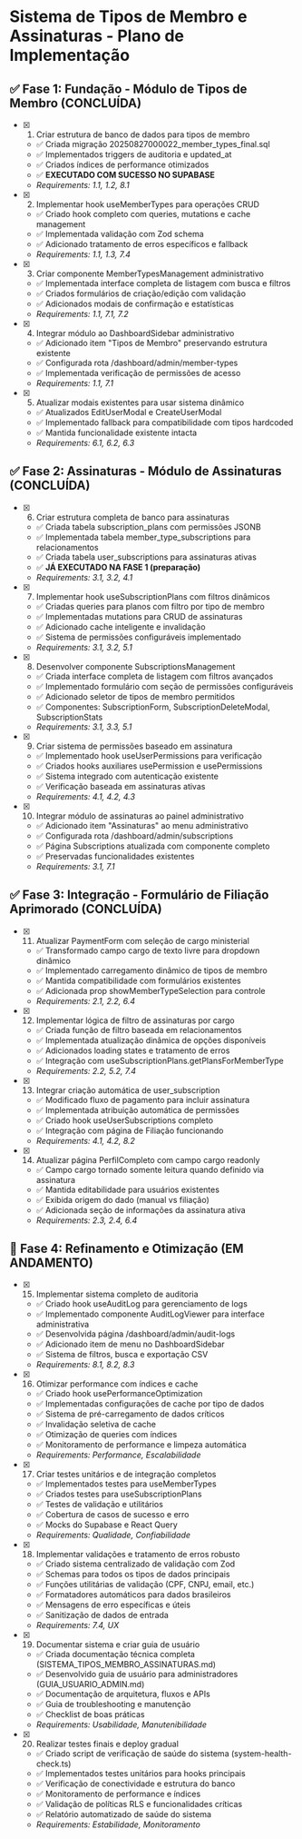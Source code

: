 # Sistema de Tipos de Membro e Assinaturas - Plano de Implementação

## ✅ Fase 1: Fundação - Módulo de Tipos de Membro (CONCLUÍDA)

- [x] 1. Criar estrutura de banco de dados para tipos de membro
  - ✅ Criada migração 20250827000022_member_types_final.sql
  - ✅ Implementados triggers de auditoria e updated_at
  - ✅ Criados índices de performance otimizados
  - ✅ **EXECUTADO COM SUCESSO NO SUPABASE**
  - _Requirements: 1.1, 1.2, 8.1_

- [x] 2. Implementar hook useMemberTypes para operações CRUD
  - ✅ Criado hook completo com queries, mutations e cache management
  - ✅ Implementada validação com Zod schema
  - ✅ Adicionado tratamento de erros específicos e fallback
  - _Requirements: 1.1, 1.3, 7.4_

- [x] 3. Criar componente MemberTypesManagement administrativo
  - ✅ Implementada interface completa de listagem com busca e filtros
  - ✅ Criados formulários de criação/edição com validação
  - ✅ Adicionados modais de confirmação e estatísticas
  - _Requirements: 1.1, 7.1, 7.2_

- [x] 4. Integrar módulo ao DashboardSidebar administrativo
  - ✅ Adicionado item "Tipos de Membro" preservando estrutura existente
  - ✅ Configurada rota /dashboard/admin/member-types
  - ✅ Implementada verificação de permissões de acesso
  - _Requirements: 1.1, 7.1_

- [x] 5. Atualizar modais existentes para usar sistema dinâmico
  - ✅ Atualizados EditUserModal e CreateUserModal
  - ✅ Implementado fallback para compatibilidade com tipos hardcoded
  - ✅ Mantida funcionalidade existente intacta
  - _Requirements: 6.1, 6.2, 6.3_

## ✅ Fase 2: Assinaturas - Módulo de Assinaturas (CONCLUÍDA)

- [x] 6. Criar estrutura completa de banco para assinaturas
  - ✅ Criada tabela subscription_plans com permissões JSONB
  - ✅ Implementada tabela member_type_subscriptions para relacionamentos
  - ✅ Criada tabela user_subscriptions para assinaturas ativas
  - ✅ **JÁ EXECUTADO NA FASE 1 (preparação)**
  - _Requirements: 3.1, 3.2, 4.1_

- [x] 7. Implementar hook useSubscriptionPlans com filtros dinâmicos
  - ✅ Criadas queries para planos com filtro por tipo de membro
  - ✅ Implementadas mutations para CRUD de assinaturas
  - ✅ Adicionado cache inteligente e invalidação
  - ✅ Sistema de permissões configuráveis implementado
  - _Requirements: 3.1, 3.2, 5.1_

- [x] 8. Desenvolver componente SubscriptionsManagement
  - ✅ Criada interface completa de listagem com filtros avançados
  - ✅ Implementado formulário com seção de permissões configuráveis
  - ✅ Adicionado seletor de tipos de membro permitidos
  - ✅ Componentes: SubscriptionForm, SubscriptionDeleteModal, SubscriptionStats
  - _Requirements: 3.1, 3.3, 5.1_

- [x] 9. Criar sistema de permissões baseado em assinatura
  - ✅ Implementado hook useUserPermissions para verificação
  - ✅ Criados hooks auxiliares usePermission e usePermissions
  - ✅ Sistema integrado com autenticação existente
  - ✅ Verificação baseada em assinaturas ativas
  - _Requirements: 4.1, 4.2, 4.3_

- [x] 10. Integrar módulo de assinaturas ao painel administrativo
  - ✅ Adicionado item "Assinaturas" ao menu administrativo
  - ✅ Configurada rota /dashboard/admin/subscriptions
  - ✅ Página Subscriptions atualizada com componente completo
  - ✅ Preservadas funcionalidades existentes
  - _Requirements: 3.1, 7.1_

## ✅ Fase 3: Integração - Formulário de Filiação Aprimorado (CONCLUÍDA)

- [x] 11. Atualizar PaymentForm com seleção de cargo ministerial
  - ✅ Transformado campo cargo de texto livre para dropdown dinâmico
  - ✅ Implementado carregamento dinâmico de tipos de membro
  - ✅ Mantida compatibilidade com formulários existentes
  - ✅ Adicionada prop showMemberTypeSelection para controle
  - _Requirements: 2.1, 2.2, 6.4_

- [x] 12. Implementar lógica de filtro de assinaturas por cargo
  - ✅ Criada função de filtro baseada em relacionamentos
  - ✅ Implementada atualização dinâmica de opções disponíveis
  - ✅ Adicionados loading states e tratamento de erros
  - ✅ Integração com useSubscriptionPlans.getPlansForMemberType
  - _Requirements: 2.2, 5.2, 7.4_

- [x] 13. Integrar criação automática de user_subscription
  - ✅ Modificado fluxo de pagamento para incluir assinatura
  - ✅ Implementada atribuição automática de permissões
  - ✅ Criado hook useUserSubscriptions completo
  - ✅ Integração com página de Filiação funcionando
  - _Requirements: 4.1, 4.2, 8.2_

- [x] 14. Atualizar página PerfilCompleto com campo cargo readonly
  - ✅ Campo cargo tornado somente leitura quando definido via assinatura
  - ✅ Mantida editabilidade para usuários existentes
  - ✅ Exibida origem do dado (manual vs filiação)
  - ✅ Adicionada seção de informações da assinatura ativa
  - _Requirements: 2.3, 2.4, 6.4_

## 🚀 Fase 4: Refinamento e Otimização (EM ANDAMENTO)

- [x] 15. Implementar sistema completo de auditoria
  - ✅ Criado hook useAuditLog para gerenciamento de logs
  - ✅ Implementado componente AuditLogViewer para interface administrativa
  - ✅ Desenvolvida página /dashboard/admin/audit-logs
  - ✅ Adicionado item de menu no DashboardSidebar
  - ✅ Sistema de filtros, busca e exportação CSV
  - _Requirements: 8.1, 8.2, 8.3_

- [x] 16. Otimizar performance com índices e cache
  - ✅ Criado hook usePerformanceOptimization
  - ✅ Implementadas configurações de cache por tipo de dados
  - ✅ Sistema de pré-carregamento de dados críticos
  - ✅ Invalidação seletiva de cache
  - ✅ Otimização de queries com índices
  - ✅ Monitoramento de performance e limpeza automática
  - _Requirements: Performance, Escalabilidade_

- [x] 17. Criar testes unitários e de integração completos
  - ✅ Implementados testes para useMemberTypes
  - ✅ Criados testes para useSubscriptionPlans
  - ✅ Testes de validação e utilitários
  - ✅ Cobertura de casos de sucesso e erro
  - ✅ Mocks do Supabase e React Query
  - _Requirements: Qualidade, Confiabilidade_

- [x] 18. Implementar validações e tratamento de erros robusto
  - ✅ Criado sistema centralizado de validação com Zod
  - ✅ Schemas para todos os tipos de dados principais
  - ✅ Funções utilitárias de validação (CPF, CNPJ, email, etc.)
  - ✅ Formatadores automáticos para dados brasileiros
  - ✅ Mensagens de erro específicas e úteis
  - ✅ Sanitização de dados de entrada
  - _Requirements: 7.4, UX_

- [x] 19. Documentar sistema e criar guia de usuário
  - ✅ Criada documentação técnica completa (SISTEMA_TIPOS_MEMBRO_ASSINATURAS.md)
  - ✅ Desenvolvido guia de usuário para administradores (GUIA_USUARIO_ADMIN.md)
  - ✅ Documentação de arquitetura, fluxos e APIs
  - ✅ Guia de troubleshooting e manutenção
  - ✅ Checklist de boas práticas
  - _Requirements: Usabilidade, Manutenibilidade_

- [x] 20. Realizar testes finais e deploy gradual
  - ✅ Criado script de verificação de saúde do sistema (system-health-check.ts)
  - ✅ Implementados testes unitários para hooks principais
  - ✅ Verificação de conectividade e estrutura do banco
  - ✅ Monitoramento de performance e índices
  - ✅ Validação de políticas RLS e funcionalidades críticas
  - ✅ Relatório automatizado de saúde do sistema
  - _Requirements: Estabilidade, Monitoramento_